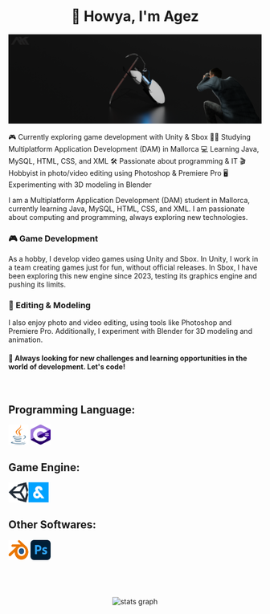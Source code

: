 <div align="center">
  <h1 align="center">👋 Howya, I'm Agez</h1>
</div>

![Alt text](banner.png)

🎮 Currently exploring game development with Unity & Sbox
👨‍🎓 Studying Multiplatform Application Development (DAM) in Mallorca
💻 Learning Java, MySQL, HTML, CSS, and XML
🛠️ Passionate about programming & IT
🎬 Hobbyist in photo/video editing using Photoshop & Premiere Pro
🖥️ Experimenting with 3D modeling in Blender

I am a Multiplatform Application Development (DAM) student in Mallorca, currently learning Java, MySQL, HTML, CSS, and XML. I am passionate about computing and programming, always exploring new technologies.

<h3>🎮 Game Development</h3>

As a hobby, I develop video games using Unity and Sbox.
In Unity, I work in a team creating games just for fun, without official releases.
In Sbox, I have been exploring this new engine since 2023, testing its graphics engine and pushing its limits.

<h3>🎨 Editing & Modeling</h3>

I also enjoy photo and video editing, using tools like Photoshop and Premiere Pro. Additionally, I experiment with Blender for 3D modeling and animation.

<h4>🚀 Always looking for new challenges and learning opportunities in the world of development. Let's code!</h4>
<br>
<h2 align="left">Programming Language:</h2>
<p align="left"><img src="icons/java.svg" alt="java" width="40" height="40"/> <img src="icons/csharp.svg" alt="csharp" width="40" height="40"/>  </p>

<h2 align="left">Game Engine:</h2>
<p align="left"><img src="icons/unity.svg" alt="unity" height="40"/><img src="icons/sbox.png" alt="sbox" height="40"/></p>

<h2 align="left">Other Softwares:</h2>
<p align="left"><img src="icons/blender.svg" alt="blender" width="40" height="40"/> <img src="icons/photoshop.svg" alt="photoshop" width="40" height="40"/></p>
<br/><br/>  

###

<div align="center">
  <img src="https://github-readme-stats.vercel.app/api?username=ahkagez&hide_title=false&hide_rank=false&show_icons=true&include_all_commits=true&count_private=true&disable_animations=false&theme=dark&locale=en&hide_border=false" height="150" alt="stats graph"  />
  <!-- <img src="https://github-readme-stats.vercel.app/api/top-langs?username=ahkagez&locale=en&hide_title=false&layout=compact&card_width=320&langs_count=5&theme=dark&hide_border=false" height="150" alt="languages graph"  /> -->
</div>
